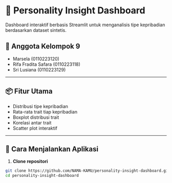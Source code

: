 # 🧠 Personality Insight Dashboard

Dashboard interaktif berbasis Streamlit untuk menganalisis tipe kepribadian berdasarkan dataset sintetis.

## 👥 Anggota Kelompok 9
- Marsela (0110223120)  
- Rifa Fradita Safara (0110223118)  
- Sri Lusiana (0110223129)

---

## 📦 Fitur Utama
- Distribusi tipe kepribadian
- Rata-rata trait tiap kepribadian
- Boxplot distribusi trait
- Korelasi antar trait
- Scatter plot interaktif

---

## 🚀 Cara Menjalankan Aplikasi

1. **Clone repositori**
```bash
git clone https://github.com/NAMA-KAMU/personality-insight-dashboard.git
cd personality-insight-dashboard
